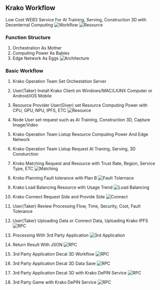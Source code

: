 ## Krako Workflow
Low Cost WEB3 Service For AI Training, Serving, Construction 3D with Decenternal Computing
![Workflow](./images/Workflow_003.PNG)
![Resource](./images/tech_004.png)


### Function Structure
1. Orchestration As Mother
2. Computing Power As Babies
3. Edge Network As Eggs
![Architecture](./images/Architecture_001.PNG)

### Basic Workflow
1. Krako Operation Team Set Orchestation Server

2. User(Taker) Install Krako Client on Windows/MAC/LIUNX Computer or Android/iOS Mobile
   
3. Resource Provider User(Giver) set Resource Computing Power with CPU, GPU, NPU, IPFS, ETC
![Resource](./images/tech_002.png)

4. Node User set request such as AI Training, Construction 3D, Capture Image/Video

 
5. Krako Operation Team Listup Resource Computing Power And Edge Network

 
6. Krako Operation Team Listup Request AI Traning, Serving, 3D Consturction 

 
7. Kroko Matching Request and Resource with Trust Rate, Region, Service Type, ETC
![Matching](./images/tech_001.png)

8. Kroko Planning Fault tolerance with Plan B
![Fault Tolernace](./images/tech_011.png)

9. Krako Load Balancing Resource with Usage Trend
![Load Balancing](./images/tech_010.png)

10. Krako Connect Request Side and Provide Side
![Connect](./images/tech_003.png)

11. User(Taker) Review Processing Flow, Time, Security, Cost, Fault Tolerance

 
12. User(Taker) Uploading Data or Connect Data, Uploading Krako IPFS
![RPC](./images/tech_007.png)

13. Processing With 3rd Party Application
![3rd Application](./images/3rdparty_004.PNG)

14. Return Result With JSON
![RPC](./images/tech_009.png)

15. 3rd Party Application Decal 3D Workflow
![RPC](./images/tech_013.png)

16. 3rd Party Application Decal 3D Data Save
![RPC](./images/tech_014.png)

17. 3rd Party Application Decal 3D with Krako DePIN Service
![RPC](./images/tech_012.png)

18. 3rd Party Game with Krako DePIN Service
![RPC](./images/tech_015.png)
